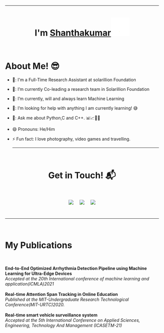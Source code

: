 


<hr>
<h1 align="center">I'm <a href="https://github.com/shanthakumar21">Shanthakumar<a><img src="https://github.com/Kathryn-Jie/Kathryn-Jie/blob/main/wave.gif" width="60px"/></h1>
<Br>
<h1>About Me! 😎</h1>

- 🏫: I'm a Full-Time Research Assistant at solarillion Foundation
- 🔭: I’m currently Co-leading a research team in Solarillion Foundation
- 🌱: I’m currently, will and always learn Machine Learning 
- 🤔: I’m looking for help with anything I am currently learning! 😅
- 💬: Ask me about Python,C and C++. 📊📈🤖🧠
- 😄  Pronouns: He/Him
- ⚡  Fun fact: I love photography, video games and travelling.
  
  <hr>
<Br>
<h1 align="center">Get in Touch! 📬</h1>
<Br>
<p align="center">
<a href="https://www.linkedin.com/in/shanthakumar21/" target="blank"><img align="center" src="https://img.shields.io/badge/Shanthakumar21-0077B5?style=for-the-badge&logo=linkedin&logoColor=white" /></a> &nbsp;&nbsp;&nbsp;  <a href="mailto:shantha2106@gmail.com" target="blank"><img align="center" src="https://img.shields.io/badge/shantha2106@gmail.com-D14836?style=for-the-badge&logo=gmail&logoColor=white" /></a>    &nbsp;&nbsp;&nbsp;       <a href="https://github.com/shanthakumar21" target="blank"><img align="center" src="https://img.shields.io/badge/Shanthakumar21-100000?style=for-the-badge&logo=github&logoColor=white" /></a>
</p>

<Br>
<hr>
<Br>
<h1>My Publications</h1>
<Br>

<B>End-to-End Optimized Arrhythmia Detection Pipeline using Machine Learning for Ultra-Edge Devices</B><Br>
<I>Accepted at the 20th International conference of machine learning and application(ICMLA)2021</I>
<Br>
<Br>
<B>Real-time Attention Span Tracking in Online Education</B><Br>
<I>Published at the MIT-Undergraduate Research Technological Conference(MIT-URTC)2020.</I>
<Br>
<Br>
<B>Real-time smart vehicle surveillance system</B><Br>
<I>Accepted at the 5th International Conference on Applied Sciences, Engineering, Technology And Management (ICASETM-21)</I>
  
  

